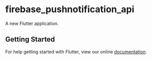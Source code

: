 # firebase_pushnotification_api

A new Flutter application.

## Getting Started

For help getting started with Flutter, view our online
[documentation](https://flutter.io/).
